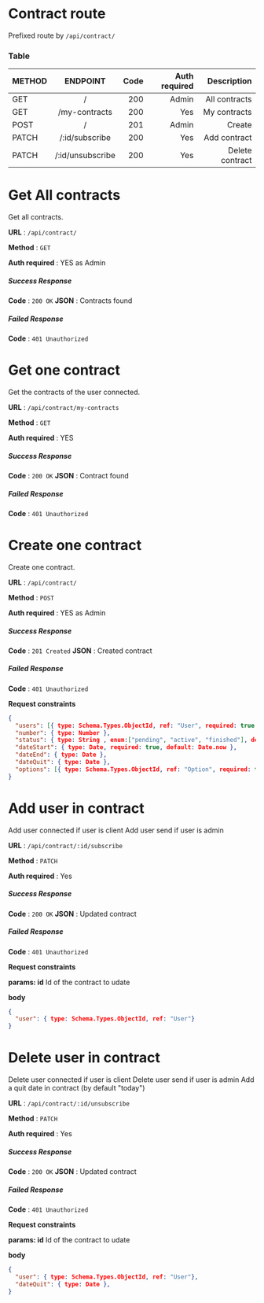 # Contract route

Prefixed route by `/api/contract/` 

### Table
| METHOD    |    ENDPOINT   |  Code |  Auth required  | Description |
|-----------|:-------------:|------:|----------------:|------------:|
| GET       | /             | 200   | Admin             | All contracts |
| GET       | /my-contracts | 200   | Yes               | My contracts  |
| POST      | /             | 201   | Admin             | Create        |
| PATCH     | /:id/subscribe| 200   | Yes               | Add contract      |
| PATCH     | /:id/unsubscribe| 200   | Yes               | Delete contract   |

# Get All contracts

Get all contracts.

**URL** : `/api/contract/`

**Method** : `GET`

**Auth required** : YES as Admin

##### Success Response

**Code** : `200 OK`
**JSON** : Contracts found

##### Failed Response

**Code** : `401 Unauthorized`




# Get one contract

Get the contracts of the user connected.

**URL** : `/api/contract/my-contracts`

**Method** : `GET`

**Auth required** : YES

##### Success Response

**Code** : `200 OK`
**JSON** : Contract found

##### Failed Response

**Code** : `401 Unauthorized`




# Create one contract

Create one contract.

**URL** : `/api/contract/`

**Method** : `POST`

**Auth required** : YES as Admin

##### Success Response

**Code** : `201 Created`
**JSON** : Created contract

##### Failed Response

**Code** : `401 Unauthorized`

**Request constraints**

```json
{
  "users": [{ type: Schema.Types.ObjectId, ref: "User", required: true, unique:true }],
  "number": { type: Number },
  "status": { type: String , enum:["pending", "active", "finished"], default:"pending"},
  "dateStart": { type: Date, required: true, default: Date.now },
  "dateEnd": { type: Date },
  "dateQuit": { type: Date },
  "options": [{ type: Schema.Types.ObjectId, ref: "Option", required: true }],
}
```




# Add user in contract 

Add user connected if user is client
Add user send if user is admin

**URL** : `/api/contract/:id/subscribe`

**Method** : `PATCH`

**Auth required** : Yes

##### Success Response

**Code** : `200 OK`
**JSON** : Updated contract

##### Failed Response

**Code** : `401 Unauthorized`

**Request constraints**

**params: id**
Id of the contract to udate

**body**
```json
{
  "user": { type: Schema.Types.ObjectId, ref: "User"}
}
```




# Delete user in contract 

Delete user connected if user is client
Delete user send if user is admin
Add a quit date in contract (by default "today")

**URL** : `/api/contract/:id/unsubscribe`

**Method** : `PATCH`

**Auth required** : Yes

##### Success Response

**Code** : `200 OK`
**JSON** : Updated contract

##### Failed Response

**Code** : `401 Unauthorized`

**Request constraints**

**params: id**
Id of the contract to udate

**body**
```json
{
  "user": { type: Schema.Types.ObjectId, ref: "User"},
  "dateQuit": { type: Date },
}
```
